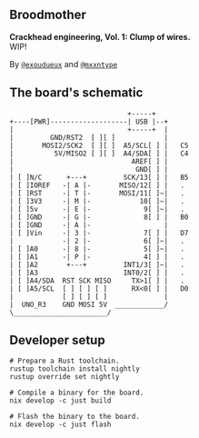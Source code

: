 ## Broodmother

**Crackhead engineering, Vol. 1: Clump of wires.**\
WIP!

By [`@exoudueux`](https://github.com/exoudueux) and [`@mxxntype`](https://github.com/mxxntype)

## The board's schematic

```text
                             +-----+
+----[PWR]-------------------| USB |--+
|                            +-----+  |
|         GND/RST2  [ ][ ]            |
|       MOSI2/SCK2  [ ][ ]  A5/SCL[ ] |   C5
|          5V/MISO2 [ ][ ]  A4/SDA[ ] |   C4
|                             AREF[ ] |
|                              GND[ ] |
| [ ]N/C      +---+         SCK/13[ ] |   B5
| [ ]IOREF   -| A |-       MISO/12[ ] |   .
| [ ]RST     -| T |-       MOSI/11[ ]~|   .
| [ ]3V3     -| M |-            10[ ]~|   .
| [ ]5v      -| E |-             9[ ]~|   .
| [ ]GND     -| G |-             8[ ] |   B0
| [ ]GND     -| A |-                  |
| [ ]Vin     -| 3 |-             7[ ] |   D7
|            -| 2 |-             6[ ]~|   .
| [ ]A0      -| 8 |-             5[ ]~|   .
| [ ]A1      -| P |-             4[ ] |   .
| [ ]A2       +---+         INT1/3[ ]~|   .
| [ ]A3                     INT0/2[ ] |   .
| [ ]A4/SDA  RST SCK MISO     TX>1[ ] |   .
| [ ]A5/SCL  [ ] [ ] [ ]      RX<0[ ] |   D0
|            [ ] [ ] [ ]              |
|  UNO_R3    GND MOSI 5V  ____________/
\_______________________/
```

## Developer setup

```nushell
# Prepare a Rust toolchain.
rustup toolchain install nightly
rustup override set nightly

# Compile a binary for the board.
nix develop -c just build

# Flash the binary to the board.
nix develop -c just flash
```
